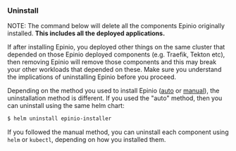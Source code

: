 ### Uninstall

NOTE: The command below will delete all the components Epinio originally installed.
**This includes all the deployed applications.**

If after installing Epinio, you deployed other things on the same cluster
that depended on those Epinio deployed components (e.g. Traefik, Tekton etc),
then removing Epinio will remove those components and this may break your other
workloads that depended on these. Make sure you understand the implications of
uninstalling Epinio before you proceed.

Depending on the method you used to install Epinio ([auto](./install_epinio_auto.md) or [manual](./install_epinio_manual.md)),
the uninstallation method is different. If you used the "auto" method, then you can uninstall
using the same helm chart:

```bash
$ helm uninstall epinio-installer
```

If you followed the manual method, you can uninstall each component using `helm` or `kubectl`, depending
on how you installed them.
